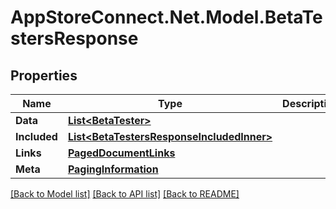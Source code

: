 # AppStoreConnect.Net.Model.BetaTestersResponse

## Properties

Name | Type | Description | Notes
------------ | ------------- | ------------- | -------------
**Data** | [**List&lt;BetaTester&gt;**](BetaTester.md) |  | 
**Included** | [**List&lt;BetaTestersResponseIncludedInner&gt;**](BetaTestersResponseIncludedInner.md) |  | [optional] 
**Links** | [**PagedDocumentLinks**](PagedDocumentLinks.md) |  | 
**Meta** | [**PagingInformation**](PagingInformation.md) |  | [optional] 

[[Back to Model list]](../README.md#documentation-for-models) [[Back to API list]](../README.md#documentation-for-api-endpoints) [[Back to README]](../README.md)

